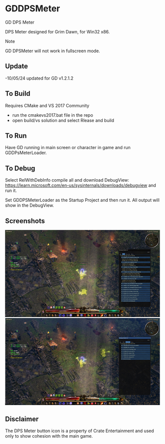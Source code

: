 # GDDPSMeter
GD DPS Meter

DPS Meter designed for Grim Dawn, for Win32 x86.

> [!NOTE]
> GD DPSMeter will not work in fullscreen mode.

## Update
-10/05/24 updated for GD v1.2.1.2

## To Build
Requires CMake and VS 2017 Community
* run the cmakevs2017.bat file in the repo
* open build/vs solution and select Rlease and build

## To Run
Have GD running in main screen or character in game and run GDDPsMeterLoader.

## To Debug
Select RelWithDebInfo compile all and download DebugView: https://learn.microsoft.com/en-us/sysinternals/downloads/debugview and run it.

Set GDDPSMeterLoader as the Startup Project and then run it. All output will show in the DebugView.

## Screenshots
![alt tag](https://github.com/Lumak/GDDPSMeter/blob/main/screenshot/dpsscrn1.jpg)
![alt tag](https://github.com/Lumak/GDDPSMeter/blob/main/screenshot/dpsscrn2.jpg)

## Disclaimer
The DPS Meter button icon is a property of Crate Entertainment and used only to show cohesion with the main game.





